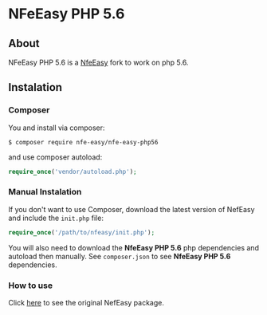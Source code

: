 # NFeEasy PHP 5.6

## About

NFeEasy PHP 5.6 is a [NfeEasy][1] fork to work on php 5.6.

## Instalation

### Composer

You and install via composer:

    $ composer require nfe-easy/nfe-easy-php56

and use composer autoload:

```php
require_once('vendor/autoload.php');
```

### Manual Instalation

If you don't want to use Composer, download the latest version of NefEasy and include the `init.php` file:

```php
require_once('/path/to/nfeasy/init.php');
```

You will also need to download the **NfeEasy PHP 5.6** php dependencies and 
autoload then manually. See `composer.json` to see **NfeEasy PHP 5.6** dependencies. 

### How to use

Click [here][1] to see the original NefEasy package.

[1]: https://github.com/bfgasparin/NFeEasy